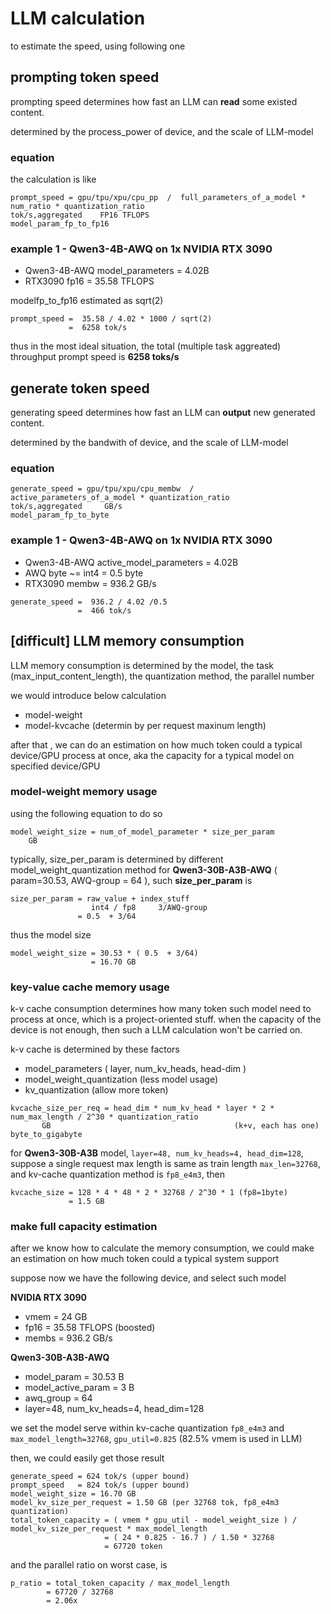 # LLM calculation

to estimate the speed, using following one

## prompting token speed

prompting speed determines how fast an LLM can **read** some existed content.

determined by the process_power of device, and the scale of LLM-model

### equation
the calculation is like

```
prompt_speed = gpu/tpu/xpu/cpu_pp  /  full_parameters_of_a_model * num_ratio * quantization_ratio
tok/s,aggregated    FP16 TFLOPS                                                 model_param_fp_to_fp16
```

### example 1 - Qwen3-4B-AWQ on 1x NVIDIA RTX 3090

* Qwen3-4B-AWQ model_parameters = 4.02B
* RTX3090 fp16 = 35.58 TFLOPS 

modelfp_to_fp16 estimated as sqrt(2)

```
prompt_speed =  35.58 / 4.02 * 1000 / sqrt(2)
             =  6258 tok/s
```

thus in the most ideal situation, the total (multiple task aggreated) throughput prompt speed is **6258 toks/s**

## generate token speed

generating speed determines how fast an LLM can **output** new generated content.

determined by the bandwith of device, and the scale of LLM-model

### equation

```
generate_speed = gpu/tpu/xpu/cpu_membw  /  active_parameters_of_a_model * quantization_ratio
tok/s,aggregated     GB/s                                                 model_param_fp_to_byte
```

### example 1 - Qwen3-4B-AWQ on 1x NVIDIA RTX 3090

* Qwen3-4B-AWQ active_model_parameters = 4.02B
* AWQ byte ~= int4 = 0.5 byte 
* RTX3090 membw = 936.2 GB/s

```
generate_speed =  936.2 / 4.02 /0.5
               =  466 tok/s
```

## [difficult] LLM memory consumption

LLM memory consumption is determined by the model, the task (max_input_content_length), the quantization method, the parallel number

we would introduce below calculation

* model-weight
* model-kvcache (determin by per request maxinum length)

after that , we can do an estimation on how much token could a typical device/GPU process at once, aka the capacity for a typical model on specified device/GPU

### model-weight memory usage

using the following equation to do so

```
model_weight_size = num_of_model_parameter * size_per_param
    GB                      
```

typically, size_per_param is determined by different model_weight_quantization method
for **Qwen3-30B-A3B-AWQ** ( param=30.53, AWQ-group = 64 ), such **size_per_param** is 

```
size_per_param = raw_value + index_stuff
                  int4 / fp8     3/AWQ-group
               = 0.5  + 3/64
```

thus the model size 
```
model_weight_size = 30.53 * ( 0.5  + 3/64)
                  = 16.70 GB
```


### key-value cache memory usage

k-v cache consumption determines how many token such model need to process at once, which is a project-oriented stuff.
when the capacity of the device is not enough, then such a LLM calculation won't be carried on.

k-v cache is determined by these factors

* model_parameters ( layer, num_kv_heads, head-dim )
* model_weight_quantization (less model usage)
* kv_quantization (allow more token)


```
kvcache_size_per_req = head_dim * num_kv_head * layer * 2 * num_max_length / 2^30 * quantization_ratio
       GB                                         (k+v, each has one)   byte_to_gigabyte
```


for **Qwen3-30B-A3B** model, `layer=48, num_kv_heads=4, head_dim=128`, 
suppose a single request max length is same as train length `max_len=32768`, and kv-cache quantization method is `fp8_e4m3`, then

```
kvcache_size = 128 * 4 * 48 * 2 * 32768 / 2^30 * 1 (fp8=1byte)
             = 1.5 GB
```

### make full capacity estimation 

after we know how to calculate the memory consumption, we could make an estimation on how much token could a typical system support

suppose now we have the following device, and select such model

**NVIDIA RTX 3090**
* vmem = 24 GB
* fp16 = 35.58 TFLOPS (boosted)
* membs = 936.2 GB/s

**Qwen3-30B-A3B-AWQ**
* model_param =  30.53 B
* model_active_param = 3 B
* awq_group = 64
* layer=48, num_kv_heads=4, head_dim=128

we set the model serve within kv-cache quantization `fp8_e4m3` and `max_model_length=32768`,
`gpu_util=0.825` (82.5% vmem is used in LLM)

then, we could easily get those result

```
generate_speed = 624 tok/s (upper bound)
prompt_speed   = 824 tok/s (upper bound)
model_weight_size = 16.70 GB
model_kv_size_per_request = 1.50 GB (per 32768 tok, fp8_e4m3 quantization)
total_token_capacity = ( vmem * gpu_util - model_weight_size ) / model_kv_size_per_request * max_model_length
                     = ( 24 * 0.825 - 16.7 ) / 1.50 * 32768
                     = 67720 token
```

and the parallel ratio on worst case, is

```
p_ratio = total_token_capacity / max_model_length
        = 67720 / 32768
        = 2.06x
```
